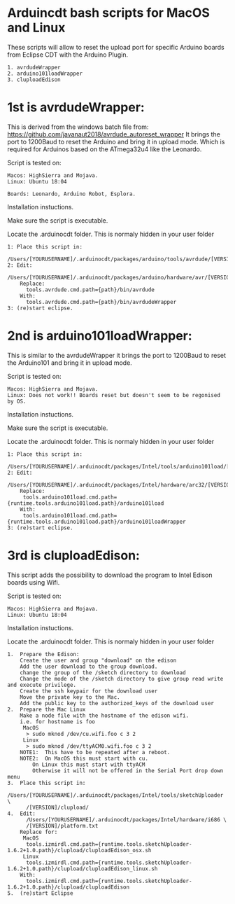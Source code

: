 # Arduincdt bash scripts for MacOS and Linux
These scripts will allow to reset the upload port for specific Arduino boards from Eclipse CDT with the Arduino Plugin.

	1. avrdudeWrapper
	2. arduino101loadWrapper
	3. cluploadEdison

# 1st is avrdudeWrapper:
This is derived from the windows batch file from: https://github.com/javanaut2018/avrdude_autoreset_wrapper
It brings the port to 1200Baud to reset the Arduino and bring it in upload mode. Which is required for Arduinos based on the ATmega32u4 like the Leonardo.

Script is tested on:

	Macos: HighSierra and Mojava.
	Linux: Ubuntu 18:04
	
	Boards: Leonardo, Arduino Robot, Esplora.

Installation instuctions.

Make sure the script is executable.

Locate the .arduinocdt folder. This is normaly hidden in your user folder

	1: Place this script in:
		/Users/[YOURUSERNAME]/.arduinocdt/packages/arduino/tools/avrdude/[VERSION]/bin
	2: Edit:
	   	/Users/[YOURUSERNAME]/.arduinocdt/packages/arduino/hardware/avr/[VERSION]/platform.txt
		Replace:
		  tools.avrdude.cmd.path={path}/bin/avrdude
		With:
		  tools.avrdude.cmd.path={path}/bin/avrdudeWrapper
	3: (re)start eclipse.


# 2nd is arduino101loadWrapper:
This is similar to the avrdudeWrapper it brings the port to 1200Baud to reset the Arduino101 and bring it in upload mode.

Script is tested on:

	Macos: HighSierra and Mojava.
	Linux: Does not work!! Boards reset but doesn't seem to be regonised by OS.

Installation instuctions.

Make sure the script is executable.

Locate the .arduinocdt folder. This is normaly hidden in your user folder

	1: Place this script in:
		/Users/[YOURUSERNAME]/.arduinocdt/packages/Intel/tools/arduino101load/[VERSION]/
	2: Edit:
		/Users/[YOURUSERNAME]/.arduinocdt/packages/Intel/hardware/arc32/[VERSION]/platform.txt
		Replace:
		 tools.arduino101load.cmd.path={runtime.tools.arduino101load.path}/arduino101load
		With:
		 tools.arduino101load.cmd.path={runtime.tools.arduino101load.path}/arduino101loadWrapper
	3: (re)start eclipse.

# 3rd is cluploadEdison:
This script adds the possibility to download the program to Intel Edison boards using Wifi.

Script is tested on:

	Macos: HighSierra and Mojava.
	Linux: Ubuntu 18:04

Installation instuctions.

Locate the .arduinocdt folder. This is normaly hidden in your user folder

	1.	Prepare the Edison:
		Create the user and group "download" on the edison
		Add the user download to the group download.
		change the group of the /sketch directory to download
		Change the mode of the /sketch directory to give group read write and execute privilege.
		Create the ssh keypair for the download user
		Move the private key to the Mac.
		Add the public key to the authorized_keys of the download user
	2.	Prepare the Mac Linux
		Make a node file with the hostname of the edison wifi.
		i.e. for hostname is foo
		 MacOS
		  > sudo mknod /dev/cu.wifi.foo c 3 2
		 Linux
		  > sudo mknod /dev/ttyACM0.wifi.foo c 3 2
		NOTE1:	This have to be repeated after a reboot.
		NOTE2:	On MacOS this must start with cu.
			On Linux this must start with ttyACM
			Otherwise it will not be offered in the Serial Port drop down menu
	3.	Place this script in:
		  /Users/[YOURUSERNAME]/.arduinocdt/packages/Intel/tools/sketchUploader \
		  /[VERSION]/clupload/
	4.	Edit:
		  /Users/[YOURUSERNAME]/.arduinocdt/packages/Intel/hardware/i686 \
		  /[VERSION]/platform.txt
		Replace for:
		 MacOS
		  tools.izmirdl.cmd.path={runtime.tools.sketchUploader-1.6.2+1.0.path}/clupload/cluploadEdison_osx.sh
		 Linux
		  tools.izmirdl.cmd.path={runtime.tools.sketchUploader-1.6.2+1.0.path}/clupload/cluploadEdison_linux.sh
		With:
		  tools.izmirdl.cmd.path={runtime.tools.sketchUploader-1.6.2+1.0.path}/clupload/cluploadEdison
	5.	(re)start Eclipse
